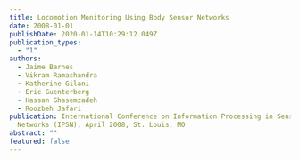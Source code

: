 ```yaml
---
title: Locomotion Monitoring Using Body Sensor Networks
date: 2008-01-01
publishDate: 2020-01-14T10:29:12.049Z
publication_types:
  - "1"
authors:
  - Jaime Barnes
  - Vikram Ramachandra
  - Katherine Gilani
  - Eric Guenterberg
  - Hassan Ghasemzadeh
  - Roozbeh Jafari
publication: International Conference on Information Processing in Sensor
  Networks (IPSN), April 2008, St. Louis, MO
abstract: ""
featured: false
---
```

